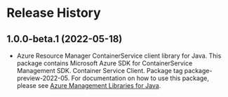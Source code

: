 # Release History

## 1.0.0-beta.1 (2022-05-18)

- Azure Resource Manager ContainerService client library for Java. This package contains Microsoft Azure SDK for ContainerService Management SDK. Container Service Client. Package tag package-preview-2022-05. For documentation on how to use this package, please see [Azure Management Libraries for Java](https://aka.ms/azsdk/java/mgmt).
